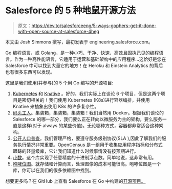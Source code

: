 # Salesforce 的 5 种地鼠开源方法

> 原文：<https://dev.to/salesforceeng/5-ways-gophers-get-it-done-with-open-source-at-salesforce-4heg>

本文由 Josh Simmons 撰写，最初发表于 engineering.salesforce.com。

Go 编程语言，或 Golang，是一种小巧、干净、快速、高效且固执己见的编程语言。作为一种高性能语言，它适用于运营和基础架构中的应用程序…这恰好是您在 Salesforce 中可以找到大量它的地方！在 Heroku 和 Einstein Analytics 的背后也有很多东西可以发现。

这里是我们使用(并参与)的 5 个用 Go 编写的开源项目:

1.  [Kubernetes](https://kubernetes.io/) 和 [Knative](https://knative.dev/) 。好的，我们实际上在谈论 6 个项目，但是这两个项目是密切相关的！我们使用 Kubernetes (K8s)进行容器编排，并使用 Knative 来抽象出使用 K8s 的许多复杂性。
2.  [码头工人](https://github.com/docker)。集装箱，集装箱，集装箱！我们当然用 Docker。根据我们谈论的 Salesforce 的哪一部分，我们要么正在转向以微服务为主的架构，要么服务一直是这样(对于 always 的某些价值)。无论哪种方式，容器都非常适合这种架构。
3.  [公开人口普查](https://opencensus.io/)。我们管理严格，要遵守服务级别协议(SLA ),因此了解我们的服务执行情况非常重要。OpenCensus 是一组用于收集应用程序指标和分布式跟踪的轻量级库，它让我们知道什么时候事情没有按预期进行。
4.  [小数](https://github.com/ericlagergren/decimal)。这个库实现了任意精度的十进制浮点数。简单地说，这非常有用。
5.  [咆哮位图](https://roaringbitmap.org/)。就存储和计算而言，处理图像的成本可能很高。咆哮位图是一个库，你可以在我们的很多依赖图中找到。

想要更多吗？在 GitHub 上查看 Salesforce 在 Go 中构建的[开源项目。](https://github.com/salesforce?utf8=%E2%9C%93&q=&type=&language=go)